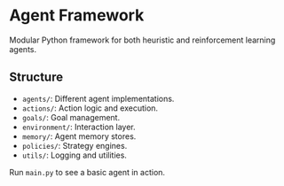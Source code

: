 # Agent Framework

Modular Python framework for both heuristic and reinforcement learning agents.

## Structure
- `agents/`: Different agent implementations.
- `actions/`: Action logic and execution.
- `goals/`: Goal management.
- `environment/`: Interaction layer.
- `memory/`: Agent memory stores.
- `policies/`: Strategy engines.
- `utils/`: Logging and utilities.

Run `main.py` to see a basic agent in action.
